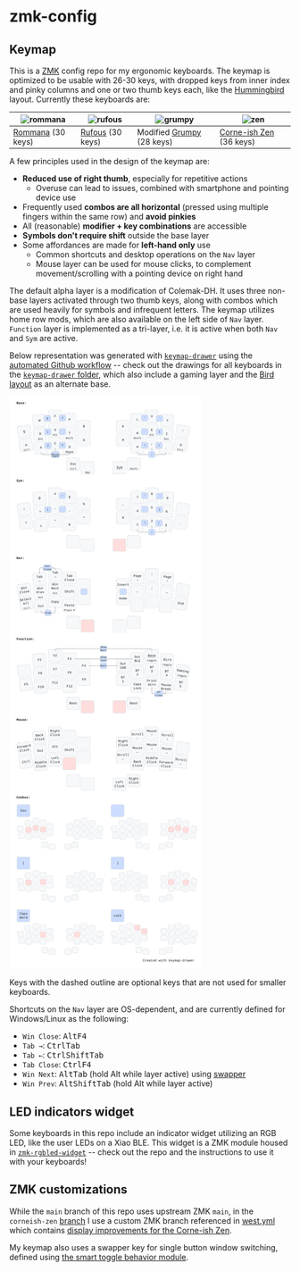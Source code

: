 # zmk-config

## Keymap

This is a [ZMK](https://zmk.dev) config repo for my ergonomic keyboards.
The keymap is optimized to be usable with 26-30 keys, with dropped keys from inner index and pinky columns and one or two thumb keys each,
like the [Hummingbird](https://github.com/jcmkk3/awesome-hummingbirds) layout.
Currently these keyboards are:

| <img alt="rommana" src="https://github.com/user-attachments/assets/37e15496-8543-4e1b-bdbf-23a1f3e83150" width="240"> | <img alt="rufous" src="https://github.com/user-attachments/assets/89f57eec-9929-42b7-a497-f207a2fa4282" width="240"> | <img alt="grumpy" src="https://github.com/user-attachments/assets/c0243e5c-6008-4664-ba89-2708b08e3565" width="240"> | <img alt="zen" src="https://github.com/user-attachments/assets/db295d04-eefd-4552-a73c-a26aacc976a5" width="240"> |
| - | - | - | - |
| [Rommana](https://github.com/AlaaSaadAbdo/Rommana) (30 keys) | [Rufous](https://github.com/jcmkk3/trochilidae#rufous) (30 keys) | Modified [Grumpy](https://github.com/caksoylar/Grumpy/tree/hummingbird-pinky) (28 keys) | [Corne-ish Zen](https://lowprokb.ca/products/corne-ish-zen) (36 keys) |

A few principles used in the design of the keymap are:
- **Reduced use of right thumb**, especially for repetitive actions
  - Overuse can lead to issues, combined with smartphone and pointing device use
- Frequently used **combos are all horizontal** (pressed using multiple fingers within the same row) and **avoid pinkies**
- All (reasonable) **modifier + key combinations** are accessible
- **Symbols don't require shift** outside the base layer 
- Some affordances are made for **left-hand only** use
  - Common shortcuts and desktop operations on the `Nav` layer
  - Mouse layer can be used for mouse clicks, to complement movement/scrolling with a pointing device on right hand

The default alpha layer is a modification of Colemak-DH.
It uses three non-base layers activated through two thumb keys, along with combos which are used heavily for symbols and infrequent letters.
The keymap utilizes home row mods, which are also available on the left side of `Nav` layer.
`Function` layer is implemented as a tri-layer, i.e. it is active when both `Nav` and `Sym` are active.

Below representation was generated with [`keymap-drawer`](https://github.com/caksoylar/keymap-drawer) using the [automated Github workflow](https://github.com/caksoylar/keymap-drawer/tree/main#setting-up-an-automated-drawing-workflow)
-- check out the drawings for all keyboards in the [`keymap-drawer` folder](keymap-drawer/),
which also include a gaming layer and the [Bird layout](https://github.com/jcmkk3/bird-layout) as an alternate base.

![Keymap Representation](./keymap-drawer/keymapdb/keymap.svg?raw=true "Keymap Representation")

Keys with the dashed outline are optional keys that are not used for smaller keyboards.

Shortcuts on the `Nav` layer are OS-dependent, and are currently defined for Windows/Linux as the following:
- `Win Close`: <kbd>Alt</kbd><kbd>F4</kbd>
- `Tab →`: <kbd>Ctrl</kbd><kbd>Tab</kbd>
- `Tab ←`: <kbd>Ctrl</kbd><kbd>Shift</kbd><kbd>Tab</kbd>
- `Tab Close`: <kbd>Ctrl</kbd><kbd>F4</kbd>
- `Win Next`: <kbd>Alt</kbd><kbd>Tab</kbd> (hold Alt while layer active) using [swapper](#zmk-customizations)
- `Win Prev`: <kbd>Alt</kbd><kbd>Shift</kbd><kbd>Tab</kbd> (hold Alt while layer active)

## LED indicators widget

Some keyboards in this repo include an indicator widget utilizing an RGB LED, like the user LEDs on a Xiao BLE.
This widget is a ZMK module housed in [`zmk-rgbled-widget`](https://github.com/caksoylar/zmk-rgbled-widget) -- check out the repo and the instructions to use it with your keyboards!

## ZMK customizations

While the `main` branch of this repo uses upstream ZMK `main`, in the `corneish-zen` [branch](https://github.com/caksoylar/zmk-config/tree/corneish-zen) I use a custom ZMK branch referenced in [west.yml](config/west.yml) which contains [display improvements for the Corne-ish Zen](https://gist.github.com/caksoylar/c411313990978e1903c244f03039187a).

My keymap also uses a swapper key for single button window switching, defined using [the smart toggle behavior module](https://github.com/caksoylar/zmk-smart-toggle).
